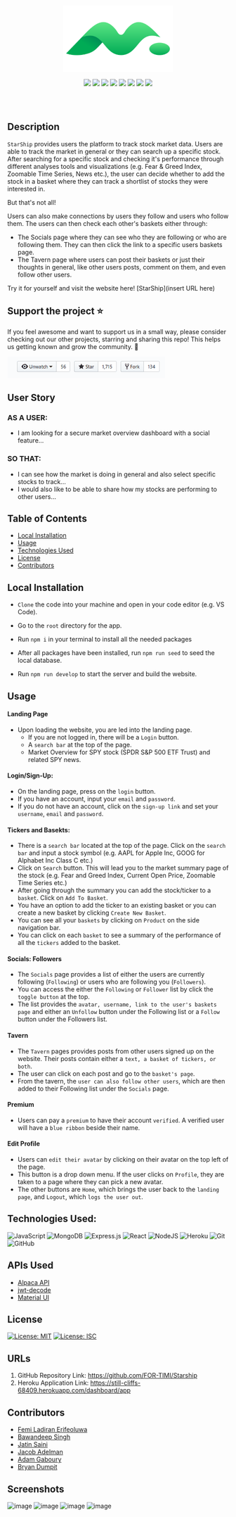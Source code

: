 
<p align="center">
  <img src="https://github.com/FOR-TIMI/Starship/blob/main/client/public/assets/logo.svg?raw=true" width="250px" height="150px"/>
  <p align="center">
  <img src="https://img.shields.io/badge/javascript-%23323330.svg?style=for-the-badge&logo=javascript&logoColor=%23F7DF1E"/>
  <img src="https://img.shields.io/badge/MongoDB-%234ea94b.svg?style=for-the-badge&logo=mongodb&logoColor=white"/>
  <img src="https://img.shields.io/badge/express.js-%23404d59.svg?style=for-the-badge&logo=express&logoColor=%2361DAFB"/>
  <img src="https://img.shields.io/badge/react-%2320232a.svg?style=for-the-badge&logo=react&logoColor=%2361DAFB"/>
  <img src="https://img.shields.io/badge/node.js-6DA55F?style=for-the-badge&logo=node.js&logoColor=white"/>
  <img src="https://img.shields.io/badge/heroku-%23430098.svg?style=for-the-badge&logo=heroku&logoColor=white"/>
  <img src="https://img.shields.io/badge/git-%23F05033.svg?style=for-the-badge&logo=git&logoColor=white"/>
  <img src="https://img.shields.io/badge/github-%23121011.svg?style=for-the-badge&logo=github&logoColor=white"/>
</p>
</p>
<br/>



<br/>


## Description
`StarShip` provides users the platform to track stock market data. Users are able to track the market in general or they can search up a specific stock. After searching for a specific stock and checking it's performance through different analyses tools and visualizations (e.g. Fear & Greed Index, Zoomable Time Series, News etc.), the user can decide whether to add the stock in a basket where they can track a shortlist of stocks they were interested in. 

But that's not all! 

Users can also make connections by users they follow and users who follow them. The users can then check each other's baskets either through:
 * The Socials page where they can see who they are following or who are following them. They can then click the link to a specific users baskets page.
 * The Tavern page where users can post their baskets or just their thoughts in general, like other users posts, comment on them, and even follow other users.

Try it for yourself and visit the website here!
[StarShip](insert URL here)

## Support the project ⭐
If you feel awesome and want to support us in a small way, please consider checking out our other projects, starring and sharing this repo! This helps us getting known and grow the community. 🙏
 
 ![image](https://raw.githubusercontent.com/lusaxweb/vuesax/master/public/github-vuesax-star.gif)

## User Story
### AS A USER:
* I am looking for a secure market overview dashboard with a social feature...

### SO THAT:
* I can see how the market is doing in general and also select specific stocks to track...
* I would also like to be able to share how my stocks are performing to other users...

## Table of Contents
* [Local Installation](#local-installation)
* [Usage](#usage)
* [Technologies Used](#technologies-used)
* [License](#license)
* [Contributors](#contributors)

## Local Installation
* `Clone` the code into your machine and open in your code editor (e.g. VS Code).

* Go to the `root` directory for the app.

* Run `npm i` in your terminal to install all the needed packages

* After all packages have been installed, run `npm run seed` to seed the local database.

* Run `npm run develop` to start the server and build the website.

## Usage
#### Landing Page
* Upon loading the website, you are led into the landing page.
  - If you are not logged in, there will be a `Login` button.
  - A `search bar` at the top of the page.
  - Market Overview for SPY stock (SPDR S&P 500 ETF Trust) and related SPY news.
#### Login/Sign-Up:
 * On the landing page, press on the `login` button. 
 * If you have an account, input your `email` and `password`.
 * If you do not have an account, click on the `sign-up link` and set your `username`, `email` and `password`.

#### Tickers and Basekts:
 * There is a `search bar` located at the top of the page. Click on the `search bar` and input a stock symbol (e.g. AAPL for Apple Inc, GOOG for Alphabet Inc Class C etc.)
 * Click on `Search` button. This will lead you to the market summary page of the stock (e.g. Fear and Greed Index, Current Open Price, Zoomable Time Series etc.)
 * After going through the summary you can add the stock/ticker to a `basket`. Click on `Add To Basket`.
 * You have an option to add the ticker to an existing basket or you can create a new basket by clicking `Create New Basket`.
 * You can see all your `baskets` by clicking on `Product` on the side navigation bar.
 * You can click on each `basket` to see a summary of the performance of all the `tickers` added to the basket.

 #### Socials: Followers
 * The `Socials` page provides a list of either the users are currently following (`Following`) or users who are following you (`Followers`).
 * You can access the either the `Following` or `Follower` list by click the `toggle button` at the top.
 * The list provides the `avatar, username, link to the user's baskets page` and either an `Unfollow` button under the Following list or a `Follow` button under the Followers list.
 
 #### Tavern
 * The `Tavern` pages provides posts from other users signed up on the website. Their posts contain either a `text, a basket of tickers, or both`.
 * The user can click on each post and go to the `basket's page`.
 * From the tavern, the `user can also follow other users`, which are then added to their Following list under the `Socials` page.

 #### Premium
 * Users can pay a `premium` to have their account `verified`. A verified user will have a `blue ribbon` beside their name.

 #### Edit Profile
 * Users can `edit their avatar` by clicking on their avatar on the top left of the page.
 * This button is a drop down menu. If the user clicks on `Profile`, they are taken to a page where they can pick a new avatar.
 * The other buttons are `Home`, which brings the user back to the `landing page`, and `Logout`, which `logs the user out`.


## Technologies Used:
![JavaScript](https://img.shields.io/badge/javascript-%23323330.svg?style=for-the-badge&logo=javascript&logoColor=%23F7DF1E)
![MongoDB](https://img.shields.io/badge/MongoDB-%234ea94b.svg?style=for-the-badge&logo=mongodb&logoColor=white)
![Express.js](https://img.shields.io/badge/express.js-%23404d59.svg?style=for-the-badge&logo=express&logoColor=%2361DAFB)
![React](https://img.shields.io/badge/react-%2320232a.svg?style=for-the-badge&logo=react&logoColor=%2361DAFB)
![NodeJS](https://img.shields.io/badge/node.js-6DA55F?style=for-the-badge&logo=node.js&logoColor=white)
![Heroku](https://img.shields.io/badge/heroku-%23430098.svg?style=for-the-badge&logo=heroku&logoColor=white)
![Git](https://img.shields.io/badge/git-%23F05033.svg?style=for-the-badge&logo=git&logoColor=white)
![GitHub](https://img.shields.io/badge/github-%23121011.svg?style=for-the-badge&logo=github&logoColor=white)



## APIs Used
* [Alpaca API](https://www.npmjs.com/package/@alpacahq/alpaca-trade-api)
* [jwt-decode](https://www.npmjs.com/package/jwt-decode)
* [Material UI](https://mui.com/)



## License
[![License: MIT](https://img.shields.io/badge/License-MIT-yellow.svg)](https://opensource.org/licenses/MIT)
[![License: ISC](https://img.shields.io/badge/License-ISC-blue.svg)](https://opensource.org/licenses/ISC)

## URLs
1) GitHub Repository Link: https://github.com/FOR-TIMI/Starship
2) Heroku Application Link: https://still-cliffs-68409.herokuapp.com/dashboard/app

## Contributors
- [Femi Ladiran Erifeoluwa](https://github.com/FOR-TIMI)
- [Bawandeep Singh](https://github.com/singhbawan)
- [Jatin Saini](https://github.com/jatin1211)
- [Jacob Adelman](https://github.com/jakeadelman)
- [Adam Gaboury](https://github.com/AdamGabo)
- [Bryan Dumpit](https://github.com/Bryandumpit)

## Screenshots
![image](https://user-images.githubusercontent.com/104241247/206576965-55c72653-d4e5-43dd-b50a-9a06d3402d6b.png)
![image](https://user-images.githubusercontent.com/104241247/206577306-c546bb07-980b-4795-a9ca-d7274770e97b.png)
![image](https://user-images.githubusercontent.com/104241247/206577423-5ea03e92-b013-4771-9e2f-963bef43f099.png)
![image](https://user-images.githubusercontent.com/104241247/206577751-914e53d5-8425-47a2-9559-bee806237925.png)






